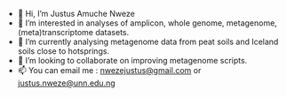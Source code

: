 - 👋 Hi, I’m Justus Amuche Nweze
- 👀 I’m interested in analyses of amplicon, whole genome, metagenome, (meta)transcriptome datasets.
- 🌱 I’m currently analysing metagenome data from peat soils and Iceland soils close to hotsprings.
- 💞️ I’m looking to collaborate on improving metagenome scripts.
- 📫 You can email me : nwezejustus@gmail.com or justus.nweze@unn.edu.ng

<!---
justusnweze/justusnweze is a ✨ special ✨ repository because its `README.md` (this file) appears on your GitHub profile.
You can click the Preview link to take a look at your changes.
--->
